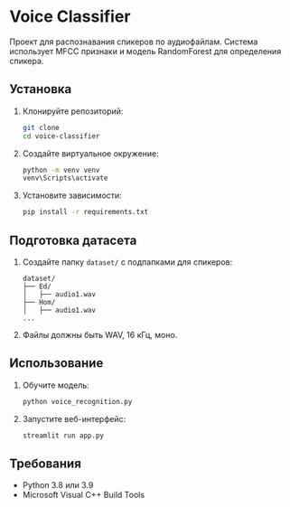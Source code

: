 # Voice Classifier

Проект для распознавания спикеров по аудиофайлам. Система использует MFCC признаки и модель RandomForest для определения спикера.

## Установка

1. Клонируйте репозиторий:
   ```bash
   git clone 
   cd voice-classifier
   ```

2. Создайте виртуальное окружение:
   ```bash
   python -m venv venv
   venv\Scripts\activate
   ```

3. Установите зависимости:
   ```bash
   pip install -r requirements.txt
   ```

## Подготовка датасета

1. Создайте папку `dataset/` с подпапками для спикеров:
   ```
   dataset/
   ├── Ed/
   │   ├── audio1.wav
   ├── Hom/
   │   ├── audio1.wav
   ...
   ```
2. Файлы должны быть WAV, 16 кГц, моно.

## Использование

1. Обучите модель:
   ```bash
   python voice_recognition.py
   ```

2. Запустите веб-интерфейс:
   ```bash
   streamlit run app.py
   ```

## Требования

- Python 3.8 или 3.9
- Microsoft Visual C++ Build Tools
